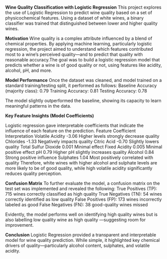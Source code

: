 
**Wine Quality Classification with Logistic Regression**
This project explores the use of Logistic Regression to predict wine quality based on a set of physicochemical features. Using a dataset of white wines, a binary classifier was trained that distinguished between lower and higher quality wines.

**Motivation**
Wine quality is a complex attribute influenced by a blend of chemical properties. By applying machine learning, particularly logistic regression, the project aimed to understand which features contributed most to a wine’s perceived quality—and to predict that quality with reasonable accuracy.The goal was to build a logistic regression model that predicts whether a wine is of good quality or not, using features like acidity, alcohol, pH, and more.

**Model Performance**
Once the dataset was cleaned, and model trained on a standard training/testing split, it performed as follows:
Baseline Accuracy (majority class): 0.79
Training Accuracy: 0.81
Testing Accuracy: 0.78

The model slightly outperformed the baseline, showing its capacity to learn meaningful patterns in the data.

**Key Feature Insights (Model Coefficients)**

Logistic regression gave interpretable coefficients that indicate the influence of each feature on the prediction.
Feature	Coefficient	Interpretation
Volatile Acidity	-3.06	Higher levels strongly decrease quality
Chlorides	-1.33	Negatively impacts quality
Citric Acid	-0.70	Slightly lowers quality
Total Sulfur Dioxide	0.001	Minimal effect
Fixed Acidity	0.005	Minimal positive effect
pH	0.79	Higher pH slightly increases quality
Alcohol	0.84	Strong positive influence
Sulphates	1.04	Most positively correlated with quality
Therefore, white wines with higher alcohol and sulphate levels are more likely to be of good quality, while high volatile acidity significantly reduces quality perception.

**Confusion Matrix**
To further evaluate the model, a confusion matrix on the test set was implemented and revealed the following:
True Positives (TP): 715 wines correctly classified as high quality
True Negatives (TN): 54 wines correctly identified as low quality
False Positives (FP): 173 wines incorrectly labeled as good
False Negatives (FN): 38 good-quality wines missed

Evidently, the model performs well on identifying high quality wines but is also labelling low quality wine as high quality —suggesting room for improvement. 

**Conclusion**
Logistic Regression provided a transparent and interpretable model for wine quality prediction. While simple, it highlighted key chemical drivers of quality—particularly alcohol content, sulphates, and volatile acidity. 